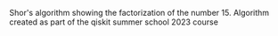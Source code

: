 Shor's algorithm showing the factorization of the number 15. Algorithm created as part of the qiskit summer school 2023 course
